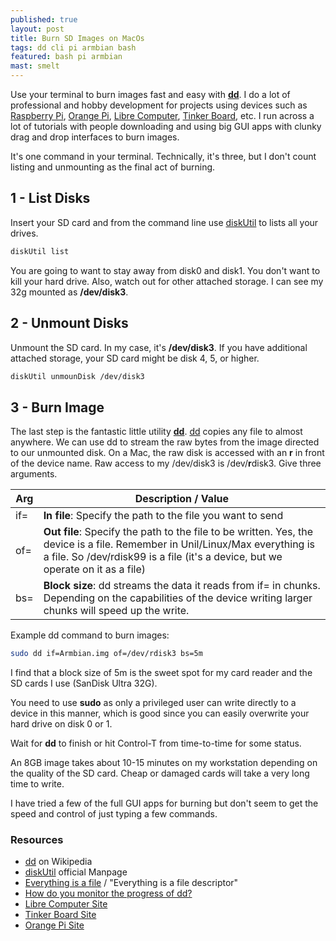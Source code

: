```yaml
---
published: true
layout: post
title: Burn SD Images on MacOs
tags: dd cli pi armbian bash
featured: bash pi armbian
mast: smelt
---
```


Use your terminal to burn images fast and easy with **[dd]**. I do a lot of professional and hobby development for projects using devices such as [Raspberry Pi], [Orange Pi], [Libre Computer], [Tinker Board], etc. I run across a lot of tutorials with people downloading and using big GUI apps with clunky drag and drop interfaces to burn images.

It's one command in your terminal. Technically, it's three, but I don't count listing and unmounting as the final act of burning.

## 1 - List Disks

Insert your SD card and from the command line use [diskUtil] to lists all your drives.

```bash
diskUtil list
```
<script src="https://gist.github.com/cjimti/059b841f492506936f2950c463b46d50.js"></script>

You are going to want to stay away from disk0 and disk1. You don't want to kill your hard drive. Also, watch out for other attached storage. I can see my 32g mounted as **/dev/disk3**.

## 2 - Unmount Disks

Unmount the SD card. In my case, it's **/dev/disk3**. If you have additional attached storage, your SD card might be disk 4, 5, or higher.

```bash
diskUtil unmounDisk /dev/disk3
```

## 3 - Burn Image

The last step is the fantastic little utility **[dd]**. [dd] copies any file to almost anywhere. We can use dd to stream the raw bytes from the image directed to our unmounted disk. On a Mac, the raw disk is accessed with an **r** in front of the device name. Raw access to my /dev/disk3 is /dev/**r**disk3. Give three arguments.

| Arg | Description / Value |
| --- | ---------------- |
| if= | **In file**: Specify the path to the file you want to send |
| of= | **Out file**: Specify the path to the file to be written. Yes, the device is a file. Remember in Unil/Linux/Max everything is a file. So /dev/rdisk99 is a file (it's a device, but we operate on it as a file) |
| bs= | **Block size**: dd streams the data it reads from if= in chunks. Depending on the capabilities of the device writing larger chunks will speed up the write. |

Example dd command to burn images:

```bash
sudo dd if=Armbian.img of=/dev/rdisk3 bs=5m
```

I find that a block size of 5m is the sweet spot for my card reader and the SD cards I use (SanDisk Ultra 32G).

You need to use **sudo** as only a privileged user can write directly to a device in this manner, which is good since you can easily overwrite your hard drive on disk 0 or 1.

Wait for **dd** to finish or hit Control-T from time-to-time for some status.

An 8GB image takes about 10-15 minutes on my workstation depending on the quality of the SD card. Cheap or damaged cards will take a very long time to write.

I have tried a few of the full GUI apps for burning but don't seem to get the speed and control of just typing a few commands.

### Resources

- [dd] on Wikipedia
- [diskUtil] official Manpage
- [Everything is a file] / "Everything is a file descriptor"
- [How do you monitor the progress of dd?]
- [Libre Computer Site]
- [Tinker Board Site]
- [Orange Pi Site]

[Raspberry Pi]: https://www.raspberrypi.org/
[Libre Computer Site]: https://libre.computer/
[Libre Computer]: https://amzn.to/2GLp8Vg
[Tinker Board]: https://amzn.to/2HiX9NZ
[Tinker Board Site]: https://www.asus.com/us/Single-Board-Computer/Tinker-Board/
[Orange Pi]: https://amzn.to/2H5DL9v
[Orange Pi Site]: http://www.orangepi.org/
[How do you monitor the progress of dd?]: https://askubuntu.com/questions/215505/how-do-you-monitor-the-progress-of-dd
[Everything is a file]: https://en.wikipedia.org/wiki/Everything_is_a_file
[dd]: https://en.wikipedia.org/wiki/Dd_(Unix)
[diskUtil]: https://developer.apple.com/legacy/library/documentation/Darwin/Reference/ManPages/man8/diskutil.8.html
